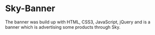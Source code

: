# Sky-Banner

The banner was build up with HTML, CSS3, JavaScript, jQuery and is a banner which is advertising some products through Sky.
